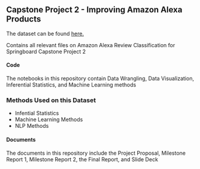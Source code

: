 ## Capstone Project 2 - Improving Amazon Alexa Products

The dataset can be found [here.](https://www.kaggle.com/sid321axn/amazon-alexa-reviews)

Contains all relevant files on Amazon Alexa Review Classification for Springboard Capstone Project 2

#### Code 
The notebooks in this repository contain Data Wrangling, Data Visualization, Inferential Statistics, and Machine Learning methods

### Methods Used on this Dataset
- Infential Statistics
- Machine Learning Methods 
- NLP Methods

#### Documents 
The documents in this repository include the Project Proposal, Milestone Report 1, Milestone Report 2, the Final Report, and Slide Deck
